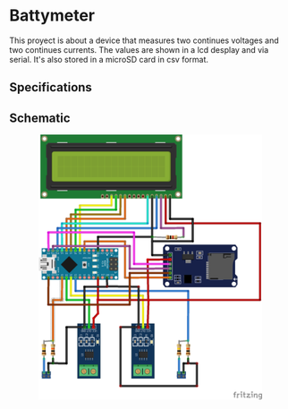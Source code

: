 # Battymeter

This proyect is about a device that measures two continues voltages and two continues currents. The values are shown in a lcd desplay and via serial. It's also stored in a microSD card in csv format.


## Specifications




## Schematic

<p align="center">
	<img src="schematic/BattyMeter_schematic_bb.png" width="400">	
</p>


